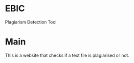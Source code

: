 # EBIC
Plagiarism Detection Tool
# Main
This is a website that checks if a text file is plagiarised or not.

